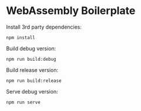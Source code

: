 # WebAssembly Boilerplate

Install 3rd party dependencies:

```
npm install
```

Build debug version:

```
npm run build:debug
```

Build release version:

```
npm run build:release
```

Serve debug version:

```
npm run serve
```